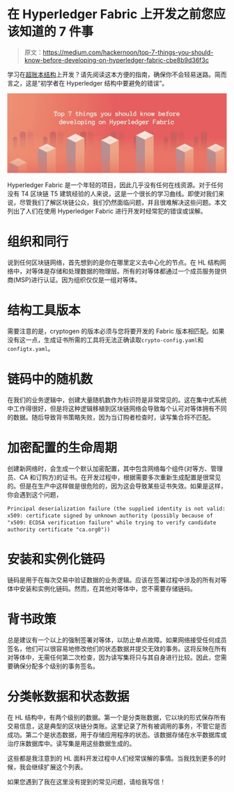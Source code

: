 # 在 Hyperledger Fabric 上开发之前您应该知道的 7 件事

> 原文：<https://medium.com/hackernoon/top-7-things-you-should-know-before-developing-on-hyperledger-fabric-cbe8b9d36f3c>

学习在[超账本结构](https://hackernoon.com/tagged/hyperledger-fabric)上开发？请先阅读这本方便的指南，确保你不会轻易迷路。简而言之，这是“初学者在 Hyperledger 结构中要避免的错误”。

![](img/07758def5d59030d5597d02c102db35b.png)

Hyperledger Fabric 是一个年轻的项目，因此几乎没有任何在线资源。对于任何没有 T4 区块链 T5 建筑经验的人来说，这是一个很长的学习曲线。即使对我们来说，尽管我们了解区块链公众，我们仍然面临问题，并且很难解决这些问题。本文列出了人们在使用 Hyperledger Fabric 进行开发时经常犯的错误或误解。

# 组织和同行

说到任何区块链网络，首先想到的是你在哪里定义去中心化的节点。在 HL 结构网络中，对等体是存储和处理数据的物理层。所有的对等体都通过一个成员服务提供商(MSP)进行认证。因为组织仅仅是一组对等体。

# 结构工具版本

需要注意的是，cryptogen 的版本必须与您将要开发的 Fabric 版本相匹配。如果没有这一点，生成证书所需的工具将无法正确读取`crypto-config.yaml`和`configtx.yaml`。

# 链码中的随机数

在我们的业务逻辑中，创建大量随机数作为标识符是非常常见的。这在集中式系统中工作得很好，但是将这种逻辑移植到区块链网络会导致每个认可对等体拥有不同的数据。随后导致背书策略失败，因为当订购者检查时，读写集合将不匹配。

# 加密配置的生命周期

创建新网络时，会生成一个默认加密配置，其中包含网络每个组件(对等方、管理员、CA 和订购方)的证书。在开发过程中，根据需要多次重新生成配置是很常见的。但是在生产中这样做是很危险的，因为这会导致某些证书失效。如果是这样，你会遇到这个问题，

```
Principal deserialization failure (the supplied identity is not valid: x509: certificate signed by unknown authority (possibly because of "x509: ECDSA verification failure" while trying to verify candidate authority certificate "ca.org0"))
```

# 安装和实例化链码

链码是用于在每次交易中验证数据的业务逻辑。应该在签署过程中涉及的所有对等体中安装和实例化链码。然而，在其他对等体中，您不需要存储链码。

# 背书政策

总是建议有一个以上的强制签署对等体，以防止单点故障。如果网络接受任何成员签名，他们可以很容易地修改他们的状态数据并提交无效的事务。这将反映在所有对等体中，无需任何第二次检查，因为读写集将只与其自身进行比较。因此，您需要确保分配多个级别的事务签名。

# 分类帐数据和状态数据

在 HL 结构中，有两个级别的数据。第一个是分类账数据，它以块的形式保存所有交易信息，这是典型的区块链分类账。这里记录了所有被调用的事务，不管它是否成功。第二个是状态数据，用于存储应用程序的状态。该数据存储在水平数据库或治疗床数据库中。读写集是用这些数据生成的。

这些都是我注意到的 HL 面料开发过程中人们经常误解的事情。当我找到更多的时候，我会继续扩展这个列表。

如果您遇到了我在这里没有提到的常见问题，请给我写信！